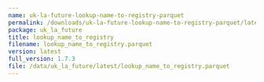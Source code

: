 ```yaml
---
name: uk-la-future-lookup-name-to-registry-parquet
permalink: /downloads/uk-la-future-lookup-name-to-registry-parquet/latest
package: uk_la_future
title: lookup_name_to_registry
filename: lookup_name_to_registry.parquet
version: latest
full_version: 1.7.3
file: /data/uk_la_future/latest/lookup_name_to_registry.parquet
---
```


